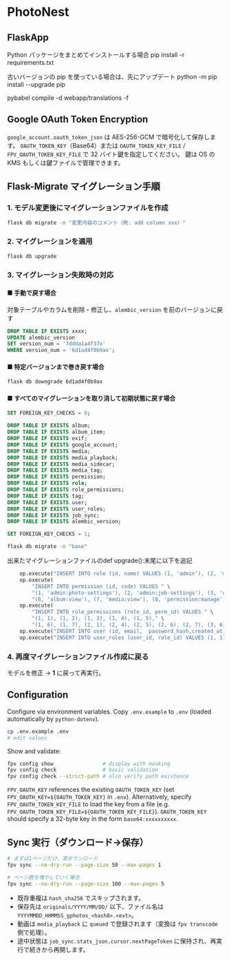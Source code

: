 # PhotoNest
## FlaskApp

Python パッケージをまとめてインストールする場合
pip install -r requirements.txt

古いバージョンの pip を使っている場合は、先にアップデート
python -m pip install --upgrade pip

pybabel compile -d webapp/translations -f



## Google OAuth Token Encryption

`google_account.oauth_token_json` は AES-256-GCM で暗号化して保存します。
`OAUTH_TOKEN_KEY`（Base64）または `OAUTH_TOKEN_KEY_FILE` / `FPV_OAUTH_TOKEN_KEY_FILE` で 32 バイト鍵を指定してください。
鍵は OS の KMS もしくは鍵ファイルで管理できます。

## Flask-Migrate マイグレーション手順

### 1. モデル変更後にマイグレーションファイルを作成

```bash
flask db migrate -m "変更内容のコメント（例: add column xxx）"
```

### 2. マイグレーションを適用

```bash
flask db upgrade
```


### 3. マイグレーション失敗時の対応

#### ■ 手動で戻す場合

対象テーブルやカラムを削除・修正し、`alembic_version` を前のバージョンに戻す

```sql
DROP TABLE IF EXISTS xxxx;
UPDATE alembic_version 
SET version_num = '7ddda1a4f37x' 
WHERE version_num = '6d1ad4f0b9ax';
```

#### ■ 特定バージョンまで巻き戻す場合

```bash
flask db downgrade 6d1ad4f0b9ax
```

#### ■ すべてのマイグレーションを取り消して初期状態に戻す場合


```SQL
SET FOREIGN_KEY_CHECKS = 0;

DROP TABLE IF EXISTS album;
DROP TABLE IF EXISTS album_item;
DROP TABLE IF EXISTS exif;
DROP TABLE IF EXISTS google_account;
DROP TABLE IF EXISTS media;
DROP TABLE IF EXISTS media_playback;
DROP TABLE IF EXISTS media_sidecar;
DROP TABLE IF EXISTS media_tag;
DROP TABLE IF EXISTS permission;
DROP TABLE IF EXISTS role;
DROP TABLE IF EXISTS role_permissions;
DROP TABLE IF EXISTS tag;
DROP TABLE IF EXISTS user;
DROP TABLE IF EXISTS user_roles;
DROP TABLE IF EXISTS job_sync;
DROP TABLE IF EXISTS alembic_version;

SET FOREIGN_KEY_CHECKS = 1;
```

```bash
flask db migrate -m "base"
```

出来たマイグレーションファイルのdef upgrade():末尾に以下を追記

```python
    op.execute("INSERT INTO role (id, name) VALUES (1, 'admin'), (2, 'manager'), (3, 'member')")
    op.execute(
        "INSERT INTO permission (id, code) VALUES " \
        "(1, 'admin:photo-settings'), (2, 'admin:job-settings'), (3, 'user:manage'), (4, 'album:create'), (5, 'album:edit'), " \
        "(6, 'album:view'), (7, 'media:view'), (8, 'permission:manage'), (9, 'role:manage'), (10, 'system:manage')")
    op.execute(
        "INSERT INTO role_permissions (role_id, perm_id) VALUES " \
        "(1, 1), (1, 2), (1, 3), (1, 4), (1, 5)," \
        "(1, 6), (1, 7), (2, 1), (2, 4), (2, 5), (2, 6), (2, 7), (3, 6), (3, 7)")
    op.execute("INSERT INTO user (id, email,  password_hash,created_at) VALUES (1, 'admin@example.com', 'scrypt:32768:8:1$7oTcIUdekNLXGSXC$fd0f3320bde4570c7e1ea9d9d289aeb916db7a50fb62489a7e89d99c6cc576813506fd99f50904101c1eb85ff925f8dc879df5ded781ef2613224d702938c9c8', NOW())")
    op.execute("INSERT INTO user_roles (user_id, role_id) VALUES (1, 1)")
```


### 4. 再度マイグレーションファイル作成に戻る

モデルを修正 → **1** に戻って再実行。


## Configuration

Configure via environment variables. Copy `.env.example` to `.env` (loaded automatically by `python-dotenv`).

```bash
cp .env.example .env
# edit values
```

Show and validate:

```bash
fpv config show                # display with masking
fpv config check               # basic validation
fpv config check --strict-path # also verify path existence
```

`FPV_OAUTH_KEY` references the existing `OAUTH_TOKEN_KEY` (set `FPV_OAUTH_KEY=${OAUTH_TOKEN_KEY}` in `.env`). Alternatively, specify `FPV_OAUTH_TOKEN_KEY_FILE` to load the key from a file (e.g. `FPV_OAUTH_TOKEN_KEY_FILE=${OAUTH_TOKEN_KEY_FILE}`). `OAUTH_TOKEN_KEY` should specify a 32-byte key in the form `base64:xxxxxxxxxx`.

## Sync 実行（ダウンロード→保存）

```bash
# まずは1ページだけ、実ダウンロード
fpv sync --no-dry-run --page-size 50 --max-pages 1

# ページ数を増やしていく場合
fpv sync --no-dry-run --page-size 100 --max-pages 5
```

- 既存重複は `hash_sha256` でスキップされます。
- 保存先は `originals/YYYY/MM/DD/` 以下、ファイル名は `YYYYMMDD_HHMMSS_gphotos_<hash8>.<ext>`。
- 動画は `media_playback` に `queued` で登録されます（変換は `fpv transcode` 側で処理）。
- 途中状態は `job_sync.stats_json.cursor.nextPageToken` に保持され、再実行で続きから再開します。

